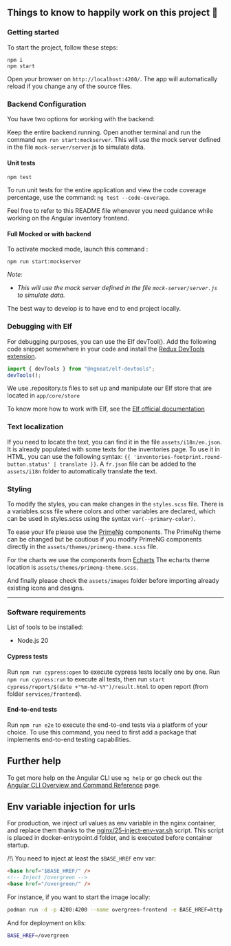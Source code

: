 ## Things to know to happily work on this project 🌈
 
### Getting started

To start the project, follow these steps:

```
npm i
npm start
```

Open your browser on `http://localhost:4200/`. The app will automatically reload if you
change any of the source files.

### Backend Configuration

You have two options for working with the backend:

Keep the entire backend running.
Open another terminal and run the command `npm run start:mockserver`. This will use the
mock server defined in the file `mock-server/server`.js to simulate data.

#### Unit tests

```
npm test
```

To run unit tests for the entire application and view the code coverage percentage, use
the command: `ng test --code-coverage`.

Feel free to refer to this README file whenever you need guidance while working on the
Angular inventory frontend.

#### Full Mocked or with backend

To activate mocked mode, launch this command :

```shell
npm run start:mockserver
```

_Note:_

-   _This will use the mock server defined in the file `mock-server/server.js` to simulate
    data._

The best way to develop is to have end to end project locally.

### Debugging with Elf

For debugging purposes, you can use the Elf devTool(). Add the following code snippet
somewhere in your code and install
the [Redux DevTools extension](https://chrome.google.com/webstore/detail/redux-devtools/lmhkpmbekcpmknklioeibfkpmmfibljd).

```typescript
import { devTools } from "@ngneat/elf-devtools";
devTools();
```

We use .repository.ts files to set up and manipulate our Elf store that are located
in `app/core/store`

To know more how to work with Elf, see
the [Elf official documentation](https://ngneat.github.io/elf/)

### Text localization

If you need to locate the text, you can find it in the file `assets/i18n/en.json`. It is
already populated with some texts for the inventories page. To use it in HTML, you can use
the following syntax: `{{ 'inventories-footprint.round-button.status' | translate }}`.
A `fr.json` file can be added to the `assets/i18n` folder to automatically translate the
text.

### Styling

To modify the styles, you can make changes in the `styles.scss` file. There is a
variables.scss file where colors and other variables are declared, which can be used in
styles.scss using the syntax `var(--primary-color)`.

To ease your life please use the [PrimeNg](https://primeng.org/) components.
The PrimeNg theme can be changed but be cautious if you modify PrimeNG components directly
in the `assets/themes/primeng-theme.scss` file.

For the charts we use the components
from [Echarts](https://echarts.apache.org/en/index.html)
The echarts theme location is `assets/themes/primeng-theme.scss`.

And finally please check the `assets/images` folder before importing already existing
icons and designs.

---

### Software requirements

List of tools to be installed:

-   Node.js 20

#### Cypress tests

Run `npm run cypress:open` to execute cypress tests locally one by one.
Run `npm run cypress:run` to execute all tests, then run `start cypress/report/$(date +"%m-%d-%Y")/result.html` to open report (from folder `services/frontend`).

#### End-to-end tests

Run `npm run e2e` to execute the end-to-end tests via a platform of your choice. To use
this command, you need to first add a package that implements end-to-end testing
capabilities.

## Further help

To get more help on the Angular CLI use `ng help` or go check out
the [Angular CLI Overview and Command Reference](https://angular.io/cli) page.

## Env variable injection for urls

For production, we inject url values as env variable in the nginx container, and replace
them thanks to the [nginx/25-inject-env-var.sh](nginx/25-inject-env-var.sh) script.
This script is placed in docker-entrypoint.d folder, and is executed before container
startup.

/!\ You need to inject at least the `$BASE_HREF` env var:

```html
<base href="$BASE_HREF/" />
<!-- Inject /overgreen -->
<base href="/overgreen/" />
```

For instance, if you want to start the image locally:

```sh
podman run -d -p 4200:4200 --name overgreen-frontend -e BASE_HREF=http://localhost:4200
```

And for deployment on k8s:

```sh
BASE_HREF=/overgreen
```
